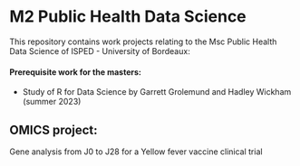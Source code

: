 # M2 Public Health Data Science
This repository contains work projects relating to the Msc Public Health Data Science of ISPED - University of Bordeaux: 
#### Prerequisite work for the masters:
- Study of R for Data Science by Garrett Grolemund and Hadley Wickham (summer 2023)

## OMICS project:
Gene analysis from J0 to J28 for a Yellow fever vaccine clinical trial 
